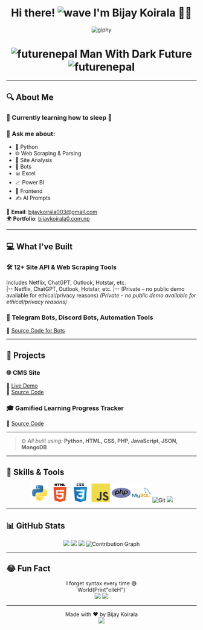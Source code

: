 <h1 align="center">
  Hi there! <img src="https://github.com/bijay085/bijay085/assets/107698781/e06089b9-5686-4b99-b825-432e89f1f98e" alt="wave" width="45"/> I'm Bijay Koirala 🧑‍💻
</h1>

<p align="center">
  <img src="https://github.com/bijay085/bijay085/assets/107698781/a2f5d1f9-b1a0-45f1-bdd5-3092abae84fe" alt="giphy" width="80"/>
</p>

<h1 align="center">
  <img src="https://github.com/bijay085/bijay085/assets/107698781/c1044b84-639c-4b66-8b8f-51e2a1eeb22e" alt="futurenepal" width="50" height="50"/>
  Man With Dark Future
  <img src="https://github.com/bijay085/bijay085/assets/107698781/e0c082ef-3d33-4279-bfad-9726172a98f4" alt="futurenepal" width="50" height="50"/>
</h1>

---

## 🔍 About Me

### 🌱 Currently learning how to sleep 🛌

### 💬 Ask me about:
- 🧠 Python
- 🌐 Web Scraping & Parsing
- 🧮 Site Analysis
- 🤖 Bots
- 📊 Excel
- 📈 Power BI
- 🎨 Frontend
- ✍️ AI Prompts

📧 **Email**: [bijaykoirala003@gmail.com](mailto:bijaykoirala003@gmail.com)  
🌍 **Portfolio**: [bijaykoirala0.com.np](https://bijaykoirala0.com.np/?i=1)

---

## 💻 What I've Built

### 🛠️ 12+ Site API & Web Scraping Tools
Includes Netflix, ChatGPT, Outlook, Hotstar, etc.  
|-- Netflix, ChatGPT, Outlook, Hotstar, etc.
|-- (Private – no public demo available for ethical/privacy reasons)
_*(Private – no public demo available for ethical/privacy reasons)*_

### 🤖 Telegram Bots, Discord Bots, Automation Tools
🔗 [Source Code for Bots](https://github.com/bijay085/Projects/tree/master/Bots)

---

## 🚀 Projects

### 🌐 CMS Site  
🔗 [Live Demo](https://flamemodparadise.github.io/My-Site/)  
💾 [Source Code](https://github.com/bijay085/Projects/tree/master/CMS%20Site)

### 🎓 Gamified Learning Progress Tracker  
💾 [Source Code](https://github.com/bijay085/Projects/tree/master/Gamified%20Learning%20Progress%20Tracker)

---

> ⚙️ *All built using:* **Python, HTML, CSS, PHP, JavaScript, JSON, MongoDB**

---

## 🧰 Skills & Tools

<p align="center">
  <img src="https://raw.githubusercontent.com/devicons/devicon/master/icons/python/python-original.svg" width="50" title="Python"/>
  <img src="https://raw.githubusercontent.com/devicons/devicon/master/icons/html5/html5-original-wordmark.svg" width="50" title="HTML5"/>
  <img src="https://raw.githubusercontent.com/devicons/devicon/master/icons/css3/css3-original-wordmark.svg" width="50" title="CSS3"/>
  <img src="https://raw.githubusercontent.com/devicons/devicon/master/icons/javascript/javascript-original.svg" width="50" title="JavaScript"/>
  <img src="https://raw.githubusercontent.com/devicons/devicon/master/icons/php/php-original.svg" width="50" title="PHP"/>
  <img src="https://raw.githubusercontent.com/devicons/devicon/master/icons/mysql/mysql-original-wordmark.svg" width="50" title="MySQL"/>
  <img src="https://www.vectorlogo.zone/logos/git-scm/git-scm-icon.svg" width="50" title="Git"/>
  <img src="https://img.shields.io/badge/GPT%20Prompt%20Engineer-4285F4?style=for-the-badge&logo=openai&logoColor=white" height="30"/>
</p>

---

## 📊 GitHub Stats

<div align="center">

<img src="https://github-readme-stats.vercel.app/api/top-langs?username=bijay085&show_icons=true&locale=en&layout=compact&theme=radical" width="390" />

<img src="https://github-readme-stats.vercel.app/api?username=bijay085&show_icons=true&locale=en&theme=radical" width="410" />

<img src="https://github-readme-streak-stats.herokuapp.com/?user=bijay085&theme=radical" width="420" />

<img src="https://github-readme-activity-graph.vercel.app/graph?username=bijay085&theme=rogue" alt="Contribution Graph" />

</div>

---

## 😂 Fun Fact

<p align="center">
  I forget syntax every time 😅  
  <br/>
  `World(Print"olleH")`  
  <br/>
  <img src="https://media.giphy.com/media/TLjn42M7DPVQGdxfIr/giphy.gif" width="50"/> 
  <img src="https://media.giphy.com/media/10DhYj0GGhL9tm/giphy.gif" width="50"/>
</p>

---

<p align="center">
  Made with ❤️ by Bijay Koirala  
  <br/>
  <img src="https://github.com/bijay085/bijay085/assets/107698781/550c345f-7905-4bd6-a3d0-ab5f9588cd7a" width="40"/>
</p>
